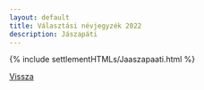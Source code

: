```yaml
---
layout: default
title: Választási névjegyzék 2022
description: Jászapáti
---
```


{% include settlementHTMLs/Jaaszapaati.html %}

[Vissza](./)